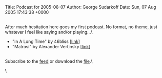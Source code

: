 Title: Podcast for 2005-08-07
Author: George Sudarkoff
Date: Sun, 07 Aug 2005 17:43:38 +0000

\
After much hesitation here goes my first podcast. No format, no theme,
just whatever I feel like saying and/or playing...\

-   "In A Long Time" by 46bliss
    [[link](http://music.podshow.com/music/listeners/artistdetails.php?BandHash=e2351ad52922f1a1fd51a6165b04e958 "In A Long Time by 46bliss")]
-   "Matrosi" by Alexander Vertinsky
    [[link](http://www.geocities.com/Paris/Rue/5111/main-en.html)]

\
Subscribe to the [feed](/podcast.xml) or download the
[file](/audio/3wis-20050807.m4a).\

\

